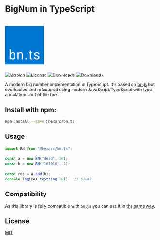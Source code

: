 BigNum in TypeScript
===========
# <img src="./bn.png" alt="bn.ts" width="128" height="128" />

[![Version](http://img.shields.io/npm/v/bn.ts.svg)](https://www.npmjs.org/package/bn.ts)
[![License](http://img.shields.io/:license-mit-blue.svg)](http://badges.mit-license.org)
[![Downloads](http://img.shields.io/npm/dm/bn.ts.svg)](https://npmjs.org/package/bn.ts)
[![Downloads](http://img.shields.io/npm/dt/bn.ts.svg)](https://npmjs.org/package/bn.ts)

A modern big number implementation in TypeScript. It's based on [bn.js](https://github.com/indutny/bn.js) but overhauled and refactored using modern JavaScript/TypeScript with type annotations out of the box.

## Install with npm:

```sh
npm install --save @hexarc/bn.ts
```

## Usage

```ts
import BN from "@hexarc/bn.ts";

const a = new BN("dead", 16);
const b = new BN("101010", 2);

const res = a.add(b);
console.log(res.toString(10));  // 57047
```

## Compatibility
As this library is fully compatible with `bn.js` you can use it in [the same way](https://github.com/indutny/bn.js#instructions).

## License

[MIT](LICENSE)

